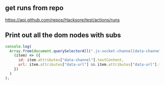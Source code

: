 ## get runs from repo
https://api.github.com/repos/Hacksore/test/actions/runs



## Print out all the dom nodes with subs
```js
console.log(
  Array.from(document.querySelectorAll(".js-socket-channel[data-channel]")).map(
    (item) => ({
      id: item.attributes["data-channel"].textContent,
      url: item.attributes["data-url"] && item.attributes["data-url"].textContent
    })
  )
);

```
